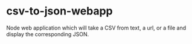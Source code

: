 # csv-to-json-webapp
Node web application which will take a CSV from text, a url, or a file and display the corresponding JSON.
